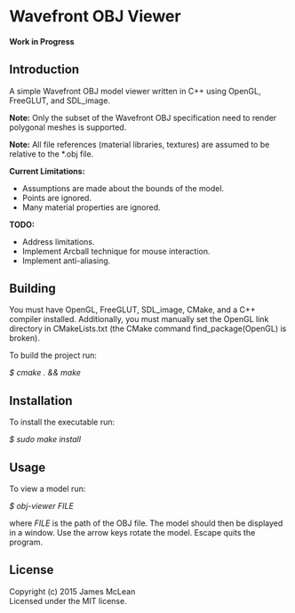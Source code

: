 # Wavefront OBJ Viewer

#### Work in Progress
 
## Introduction

A simple Wavefront OBJ model viewer written in C++ using OpenGL, FreeGLUT, and SDL_image.

**Note:** Only the subset of the Wavefront OBJ specification need to render polygonal meshes is supported.

**Note:** All file references (material libraries, textures) are assumed to be relative to the *.obj file.

**Current Limitations:**
* Assumptions are made about the bounds of the model.
* Points are ignored.
* Many material properties are ignored.

**TODO:**
* Address limitations.
* Implement Arcball technique for mouse interaction.
* Implement anti-aliasing.

## Building 

You must have OpenGL, FreeGLUT, SDL_image, CMake, and a C++ compiler installed. Additionally, you must manually set the OpenGL
link directory in CMakeLists.txt (the CMake command find_package(OpenGL) is broken).

To build the project run:

*$ cmake . && make*

## Installation

To install the executable run:

*$ sudo make install*

## Usage

To view a model run:

*$ obj-viewer FILE*

where *FILE* is the path of the OBJ file. The model should then be displayed in a window. Use the arrow keys rotate the model. Escape quits the program.

## License

Copyright (c) 2015 James McLean  
Licensed under the MIT license.
